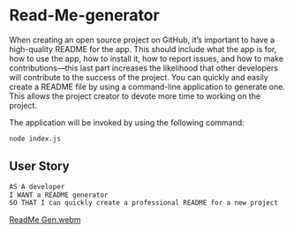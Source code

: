 # Read-Me-generator

When creating an open source project on GitHub, it’s important to have a high-quality README for the app. This should include what the app is for, how to use the app, how to install it, how to report issues, and how to make contributions&mdash;this last part increases the likelihood that other developers will contribute to the success of the project. You can quickly and easily create a README file by using a command-line application to generate one. This allows the project creator to devote more time to working on the project.

The application will be invoked by using the following command:

```bash
node index.js
```

## User Story

```md
AS A developer
I WANT a README generator
SO THAT I can quickly create a professional README for a new project
```
[ReadMe Gen.webm](https://github.com/user-attachments/assets/57a10e50-f457-4368-9d7f-fa84071f4876)
